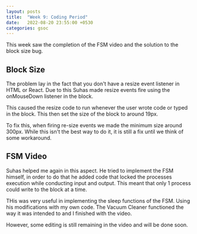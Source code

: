 ```yaml
---
layout: posts
title:  "Week 9: Coding Period"
date:   2022-08-20 23:55:00 +0530
categories: gsoc
---
```


This week saw the completion of the FSM video and the solution to the block size bug.

## Block Size
The problem lay in the fact that you don't have a resize event listener in HTML or React. Due to this Suhas made resize events fire using the onMouseDown listener in the block.

This caused the resize code to run whenever the user wrote code or typed in the block. This then set the size of the block to around 19px. 

To fix this, when firing re-size events we made the minimum size around 300px. While this isn't the best way to do it, it is still a fix until we think of some workaround.

## FSM Video
Suhas helped me again in this aspect. He tried to implement the FSM himself, in order to do that he added code that locked the processes execution while conducting input and output. This meant that only 1 process could write to the block at a time.

THis was very useful in implementing the sleep functions of the FSM. Using his modifications with my own code. The Vacuum Cleaner functioned the way it was intended to and I finished with the video. 

However, some editing is still remaining in the video and will be done soon.